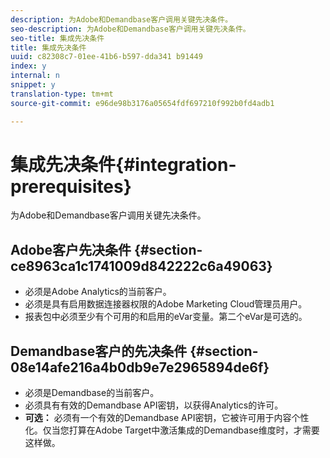 ```yaml
---
description: 为Adobe和Demandbase客户调用关键先决条件。
seo-description: 为Adobe和Demandbase客户调用关键先决条件。
seo-title: 集成先决条件
title: 集成先决条件
uuid: c82308c7-01ee-41b6-b597-dda341 b91449
index: y
internal: n
snippet: y
translation-type: tm+mt
source-git-commit: e96de98b3176a05654fdf697210f992b0fd4adb1

---
```



# 集成先决条件{#integration-prerequisites}

为Adobe和Demandbase客户调用关键先决条件。

## Adobe客户先决条件 {#section-ce8963ca1c1741009d842222c6a49063}

* 必须是Adobe Analytics的当前客户。
* 必须是具有启用数据连接器权限的Adobe Marketing Cloud管理员用户。
* 报表包中必须至少有个可用的和启用的eVar变量。第二个eVar是可选的。

## Demandbase客户的先决条件 {#section-08e14afe216a4b0db9e7e2965894de6f}

* 必须是Demandbase的当前客户。
* 必须具有有效的Demandbase API密钥，以获得Analytics的许可。
* **可选：** 必须有一个有效的Demandbase API密钥，它被许可用于内容个性化。仅当您打算在Adobe Target中激活集成的Demandbase维度时，才需要这样做。

